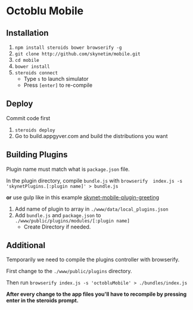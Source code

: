 # Octoblu Mobile

## Installation

1. `npm install steroids bower browserify -g`
2. `git clone http://github.com/skynetim/mobile.git`
3. `cd mobile`
4. `bower install`
5. `steroids connect`
    - Type `s` to launch simulator
    - Press `[enter]` to re-compile
    
    
## Deploy

Commit code first

1. `steroids deploy`
2. Go to build.appgyver.com and build the distributions you want

## Building Plugins

Plugin name must match what is `package.json` file.

In the plugin directory, compile `bundle.js` with `browserify  index.js -s 'skynetPlugins.[:plugin name]' > bundle.js`

**or** use gulp like in this example [skynet-mobile-plugin-greeting](https://github.com/skynetim/skynet-mobile-plugin-greeting)

1. Add name of plugin to array in `./www/data/local_plugins.json`
2. Add `bundle.js` and `package.json` to `./www/public/plugins/modules/[:plugin name]`
    - Create Directory if needed.
    
    
## Additional

Temporarily we need to compile the plugins controller with browserify.

First change to the `./www/public/plugins` directory.

Then run `browserify index.js -s 'octobluMobile' > ./bundles/index.js`


**After every change to the app files you'll have to recompile by pressing enter in the steroids prompt.**